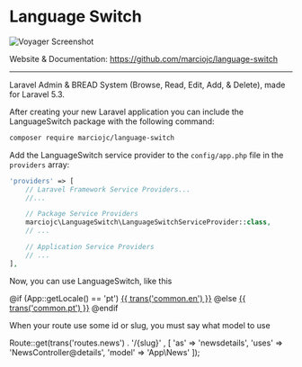 # Language Switch

![Voyager Screenshot](https://raw.githubusercontent.com/the-control-group/voyager/gh-pages/images/screenshot.png)

Website & Documentation: https://github.com/marciojc/language-switch

<hr>

Laravel Admin & BREAD System (Browse, Read, Edit, Add, & Delete), made for Laravel 5.3.

After creating your new Laravel application you can include the LanguageSwitch package with the following command:

```bash
composer require marciojc/language-switch
```

Add the LanguageSwitch service provider to the `config/app.php` file in the `providers` array:

```php
'providers' => [
    // Laravel Framework Service Providers...
    //...

    // Package Service Providers
    marciojc\LanguageSwitch\LanguageSwitchServiceProvider::class,
    // ...

    // Application Service Providers
    // ...
],
```

Now, you can use LanguageSwitch, like this

<div class="language">
  @if (App::getLocale() == 'pt')
    <a class="lang-link" href="{{getTranslationUrl('en')}}">{{ trans('common.en') }}</a>
  @else
    <a class="lang-link" href="{{getTranslationUrl('pt')}}">{{ trans('common.pt') }}</a>
  @endif
</div>

When your route use some id or slug, you must say what model to use

Route::get(trans('routes.news') . '/{slug}' , [
  'as'           => 'newsdetails',
  'uses'         => 'NewsController@details',
  'model'        => 'App\News'
]);

